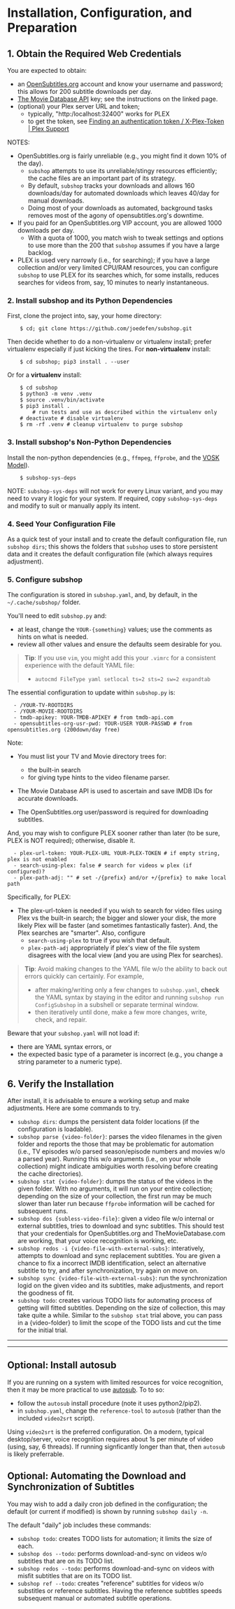 # Installation, Configuration, and Preparation

## 1. Obtain the Required Web Credentials
You are expected to obtain:

* an [OpenSubtitles.org](https://www.opensubtitles.org) account and know your username and password; this allows for 200 subtitle downloads per day.
* [The Movie Database API](https://developers.themoviedb.org/3/getting-started/introduction) key;  see the instructions on the linked page.
* (optional) your Plex server URL and token;
    * typically, "http:/localhost:32400" works for PLEX
    * to get the token, see [Finding an authentication token / X-Plex-Token | Plex Support](https://support.plex.tv/articles/204059436-finding-an-authentication-token-x-plex-token/)

NOTES:

* OpenSubtitles.org is fairly unreliable (e.g., you might find it down 10% of the day).
    * `subshop` attempts to use its unreliable/stingy resources efficiently;  the cache files are an important part of its strategy.
    * By default, `subshop` tracks your downloads and allows 160 downloads/day for automated downloads which leaves 40/day for manual downloads.
    * Doing most of your downloads as automated, background tasks removes most of the agony of opensubtitles.org's downtime.
* If you paid for an OpenSubtitles.org VIP account, you are allowed 1000 downloads per day.
    * With a quota of 1000, you match wish to tweak settings and options to use more than the 200 that `subshop` assumes if you have a large backlog.
* PLEX is used very narrowly (i.e., for searching); if you have a large collection and/or very limited CPU/RAM resources, you can configure `subshop` to use PLEX for its searches which, for some installs, reduces searches for videos from, say, 10 minutes to nearly instantaneous.

### 2. Install subshop and its Python Dependencies
First, clone the project into, say, your home directory:
```
    $ cd; git clone https://github.com/joedefen/subshop.git
```
Then decide whether to do a non-virtualenv or virtualenv install; prefer virtualenv especially if just kicking the tires. For **non-virtualenv** install:
```
    $ cd subshop; pip3 install . --user 
```
Or for a **virtualenv** install:
```
    $ cd subshop
    $ python3 -m venv .venv
    $ source .venv/bin/activate
    $ pip3 install .
        # run tests and use as described within the virtualenv only
    # deactivate # disable virtualenv
    $ rm -rf .venv # cleanup virtualenv to purge subshop
```

### 3. Install subshop's Non-Python Dependencies
Install the non-python dependencies (e.g., `ffmpeg`, `ffprobe`, and the [VOSK Model](https://alphacephei.com/vosk/models)).
```
    $ subshop-sys-deps
```
NOTE: `subshop-sys-deps` will not work for every Linux variant, and you may need to vvary it logic for your system.  If required, copy `subshop-sys-deps` and modify to suit or manually apply its intent.

### 4. Seed Your Configuration File
As a quick test of your install and to create the default configuration file, run `subshop dirs`; this shows the folders that `subshop` uses to store persistent data and it creates the default configuration file (which always requires adjustment).

### 5. Configure subshop
The configuration is stored in `subshop.yaml`, and, by default, in the `~/.cache/subshop/` folder.

You'll need to edit `subshop.py` and:

* at least, change the `YOUR-{something}` values; use the comments as hints on what is needed.
* review all other values and ensure the defaults seem desirable for you.

>**Tip**: If you use `vim`, you might add this your `.vimrc` for a consistent experience with the default YAML file:
>
>* `autocmd FileType yaml setlocal ts=2 sts=2 sw=2 expandtab`
    
The essential configuration to update within `subshop.py` is:
```
  - /YOUR-TV-ROOTDIRS
  - /YOUR-MOVIE-ROOTDIRS
  - tmdb-apikey: YOUR-TMDB-APIKEY # from tmdb-api.com
  - opensubtitles-org-usr-pwd: YOUR-USER YOUR-PASSWD # from opensubtitles.org (200down/day free)
```
Note:

* You must list your TV and Movie directory trees for:

    * the built-in search
    * for giving type hints to the video filename parser.

* The Movie Database API is used to ascertain and save IMDB IDs for accurate downloads.  
* The OpenSubtitles.org user/password is required for downloading subtitles.

And, you may wish to configure PLEX sooner rather than later (to be sure, PLEX is NOT required); otherwise, disable it.
```
  - plex-url-token: YOUR-PLEX-URL YOUR-PLEX-TOKEN # if empty string, plex is not enabled
  - search-using-plex: false # search for videos w plex (if configured)?
  - plex-path-adj: "" # set -/{prefix} and/or +/{prefix} to make local path
```

Specifically, for PLEX:

* The plex-url-token is needed if you wish to search for video files using Plex vs the built-in search;  the bigger and slower your disk, the more likely Plex will be faster (and sometimes fantastically faster).  And, the Plex searches are "smarter". Also, configure
    * `search-using-plex` to true if you wish that default.
    * `plex-path-adj` appropriately if plex's view of the file system disagrees with the local view (and you are using Plex for searches).

>**Tip**: Avoid making changes to the YAML file w/o the ability to back out errors quickly can certainly. For example,
>
>* after making/writing only a few changes to `subshop.yaml`, **check** the YAML syntax by staying in the editor and running `subshop run ConfigSubshop` in a subshell or separate terminal window.
>* then iteratively until done, make a few more changes, write, check, and repair.

Beware that your `subshop.yaml` will not load if:

* there are YAML syntax errors, or
* the expected basic type of a parameter is incorrect (e.g., you change a string parameter to a numeric type).

## 6. Verify the Installation
After install, it is advisable to ensure a working setup and make adjustments.  Here are some commands to try.

* `subshop dirs`:  dumps the persistent data folder locations (if the configuration is loadable).
* `subshop parse {video-folder}`:  parses the video filenames in the given folder and reports the those that may be problematic for automation (i.e., TV episodes w/o parsed season/episode numbers and movies w/o a parsed year). Running this w/o arguments (i.e., on your whole collection) might indicate ambiguities worth resolving before creating the cache directories).
* `subshop stat {video-folder}`:  dumps the status of the videos in the given folder. With no arguments, it will run on your entire collection; depending on the size of your collection, the first run may be much slower than later run because `ffprobe` information will be cached for subsequent runs.
* `subshop dos {subless-video-file}`: given a video file w/o internal or external subtitles, tries to download and sync subtitles. This should test that your credentials for OpenSubtitles.org and TheMovieDatabase.com are working, that your voice recognition is working, etc.
* `subshop redos -i {video-file-with-external-subs}`:  interatively, attempts to download and sync replacement subtitles.  You are given a chance to fix a incorrect IMDB identification, select an alternative subtitle to try, and after synchronization, try again on move on.
* `subshop sync {video-file-with-external-subs}`: run the synchronization logid on the given video and its subtitles, make adjustments, and report the goodness of fit.
* `subshop todo`: creates various TODO lists for automating process of getting will fitted subtitles.  Depending on the size of collection, this may take quite a while. Similar to the `subshop stat` trial above, you can pass in a {video-folder} to limit the scope of the TODO lists and cut the time for the initial trial.

---

---

## Optional: Install autosub
If you are running on a system with limited resources for voice recognition, then it may be more practical to use [autosub](https:/github.com/agermanidis/autosub). To to so:

* follow the `autosub` install procedure (note it uses python2/pip2).
* in `subshop.yaml`, change the `reference-tool` to `autosub` (rather than the included `video2srt` script).

Using `video2srt` is the preferred configuration. On a modern, typical desktop/server, voice recognition requires about 1s per minute of video (using, say, 6 threads).  If running signficantly longer than that, then `autosub` is likely preferrable.

## Optional: Automating the Download and Synchronization of Subtitles
You may wish to add a daily cron job defined in the configuration; the default (or current if modified) is shown by running `subshop daily -n`.

The default "daily" job includes these commands:

* `subshop todo`: creates TODO lists for automation; it limits the size of each.
* `subshop dos --todo`: performs download-and-sync on videos w/o subtitles that are on its TODO list.
* `subshop redos --todo`: performs download-and-sync on videos with misfit subtitles that are on its TODO list.
* `subshop ref --todo`: creates "reference" subtitles for videos w/o substitles or reference subtitles.  Having the reference subtitles speeds subsequent manual or automated  subtitle operations.